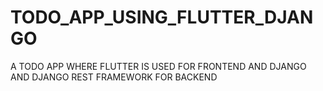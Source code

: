 # TODO_APP_USING_FLUTTER_DJANGO
 A TODO APP  WHERE FLUTTER IS USED FOR FRONTEND AND DJANGO AND DJANGO REST FRAMEWORK FOR BACKEND
